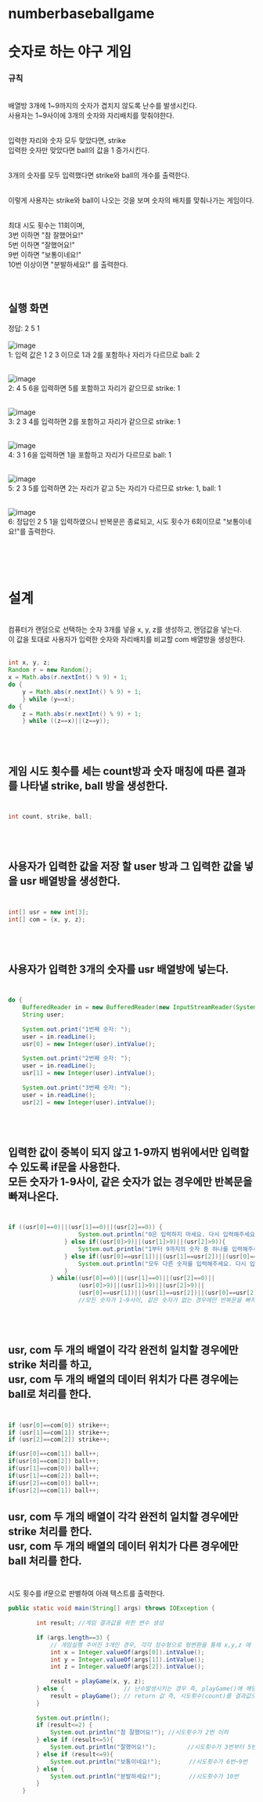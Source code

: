 # numberbaseballgame
# 숫자로 하는 야구 게임
### 규칙
<br>
배열방 3개에 1~9까지의 숫자가 겹치지 않도록 난수를 발생시킨다. <br>
사용자는 1~9사이에 3개의 숫자와 자리배치를 맞춰야한다. <br><br>

입력한 자리와 숫자 모두 맞았다면, strike <br>
입력한 숫자만 맞았다면 ball의 값을 1 증가시킨다. <br><br>

3개의 숫자를 모두 입력했다면 strike와 ball의 개수를 출력한다. <br><br>

이렇게 사용자는 strike와 ball이 나오는 것을 보며 숫자의 배치를 맞춰나가는 게임이다. <br><br>

최대 시도 횟수는 11회이며, <br>
3번 이하면 "참 잘했어요!" <br>
5번 이하면 "잘했어요!" <br>
9번 이하면 "보통이네요!" <br>
10번 이상이면 "분발하세요!" 를 출력한다. <br><br><br>
## 실행 화면
정답: 2 5 1 <br><br>
![image](https://github.com/gkstmdrb/numberbaseballgame/assets/114748816/e6741407-4c00-4459-a23e-7a74efe0e066) <br>
1: 입력 값은 1 2 3 이므로 1과 2를 포함하나 자리가 다르므로 ball: 2 <br><br>

![image](https://github.com/gkstmdrb/numberbaseballgame/assets/114748816/903c05d4-9708-41b8-bf0c-96948f808d36) <br>
2: 4 5 6을 입력하면 5를 포함하고 자리가 같으므로 strike: 1 <br><br>

![image](https://github.com/gkstmdrb/numberbaseballgame/assets/114748816/ad179da3-2e39-419a-adb9-f88fcf6db65b) <br>
3: 2 3 4를 입력하면 2를 포함하고 자리가 같으므로 strike: 1 <br><br>

![image](https://github.com/gkstmdrb/numberbaseballgame/assets/114748816/afdf623d-f930-42d5-8fbe-147a48be226f) <br>
4: 3 1 6을 입력하면 1을 포함하고 자리가 다르므로 ball: 1 <br><br>

![image](https://github.com/gkstmdrb/numberbaseballgame/assets/114748816/8bba2ae6-8449-481e-9a9b-7d0cf4f101ad) <br>
5: 2 3 5를 입력하면 2는 자리가 같고 5는 자리가 다르므로 strke: 1, ball: 1 <br><br>

![image](https://github.com/gkstmdrb/numberbaseballgame/assets/114748816/3cd22b1c-cac0-4bf6-8fcc-f381f7f8fc0b) <br>
6: 정답인 2 5 1을 입력하였으니 반복문은 종료되고, 시도 횟수가 6회이므로 "보통이네요!"를 출력한다.

<br><br><br>

# 설계
<br>
컴퓨터가 랜덤으로 선택하는 숫자 3개를 넣을 x, y, z를 생성하고, 랜덤값을 넣는다. <br>
이 값을 토대로 사용자가 입력한 숫자와 자리배치를 비교할 com 배열방을 생성한다. <br><br>

``` java
int x, y, z;
Random r = new Random();
x = Math.abs(r.nextInt() % 9) + 1; 
do {
    y = Math.abs(r.nextInt() % 9) + 1;
    } while (y==x); 
do {
    z = Math.abs(r.nextInt() % 9) + 1;
    } while ((z==x)||(z==y));
```
<br><br>


게임 시도 횟수를 세는 count방과 숫자 매칭에 따른 결과를 나타낼 strike, ball 방을 생성한다. <br><br>
------------------------------------------
``` java
int count, strike, ball;
```
<br><br>


사용자가 입력한 값을 저장 할 user 방과 그 입력한 값을 넣을 usr 배열방을 생성한다. <br><br>
------------------------------------------
``` java
int[] usr = new int[3];
int[] com = {x, y, z};
```
<br><br>


사용자가 입력한 3개의 숫자를 usr 배열방에 넣는다. <br><br>
------------------------------------------
``` java
do {
    BufferedReader in = new BufferedReader(new InputStreamReader(System.in));
    String user;
    
    System.out.print("1번째 숫자: ");
    user = in.readLine(); 
    usr[0] = new Integer(user).intValue(); 
    
    System.out.print("2번째 숫자: ");
    user = in.readLine();
    usr[1] = new Integer(user).intValue();
    
    System.out.print("3번째 숫자: ");
    user = in.readLine();
    usr[2] = new Integer(user).intValue();
```
<br><br>

입력한 값이 중복이 되지 않고 1-9까지 범위에서만 입력할 수 있도록 if문을 사용한다. <br>
모든 숫자가 1-9사이, 같은 숫자가 없는 경우에만 반복문을 빠져나온다. <br><br>
------------------------------------------
``` java
if ((usr[0]==0)||(usr[1]==0)||(usr[2]==0)) {
					System.out.println("0은 입력하지 마세요. 다시 입력해주세요.");
				} else if((usr[0]>9)||(usr[1]>9)||(usr[2]>9)){
					System.out.println("1부터 9까지의 숫자 중 하나를 입력해주세요. 다시 입력해주세요.");
				} else if((usr[0]==usr[1])||(usr[1]==usr[2])||(usr[0]==usr[2])){
					System.out.println("모두 다른 숫자를 입력해주세요. 다시 입력해주세요.");
				}
			} while((usr[0]==0)||(usr[1]==0)||(usr[2]==0)||
					(usr[0]>9)||(usr[1]>9)||(usr[2]>9)||
					(usr[0]==usr[1])||(usr[1]==usr[2])||(usr[0]==usr[2]));
					//모든 숫자가 1~9사이, 같은 숫자가 없는 경우에만 반복문을 빠져나옴
```
<br><br>

usr, com 두 개의 배열이 각각 완전히 일치할 경우에만 strike 처리를 하고, <br>
usr, com 두 개의 배열의 데이터 위치가 다른 경우에는 ball로 처리를 한다. <br><br>
------------------------------------------
``` java
if (usr[0]==com[0]) strike++;
if (usr[1]==com[1]) strike++;
if (usr[2]==com[2]) strike++; 

if(usr[0]==com[1]) ball++;
if(usr[0]==com[2]) ball++;
if(usr[1]==com[0]) ball++;
if(usr[1]==com[2]) ball++;
if(usr[2]==com[0]) ball++;
if(usr[2]==com[1]) ball++;
```
usr, com 두 개의 배열이 각각 완전히 일치할 경우에만 strike 처리를 한다. <br>
usr, com 두 개의 배열의 데이터 위치가 다른 경우에만 ball 처리를 한다. <br><br>
------------------------------------------
시도 횟수를 if문으로 판별하여 아래 텍스트를 출력한다.
``` java
public static void main(String[] args) throws IOException {
			
		int result; //게임 결과값을 위한 변수 생성
			
		if (args.length==3) { 
			// 게임실행 주어진 3개인 경우, 각각 정수형으로 형변환을 통해 x,y,z 에 저장
			int x = Integer.valueOf(args[0]).intValue();
			int y = Integer.valueOf(args[1]).intValue();
			int z = Integer.valueOf(args[2]).intValue();
			
			result = playGame(x, y, z);
		} else { 				 // 난수발생시키는 경우 즉, playGame()에 해당
			result = playGame(); // return 값 즉, 시도횟수(count)를 결과값으로 반환하여 result에 저장
		}
			
		System.out.println();
		if (result<=2) {
			System.out.println("참 잘했어요!"); //시도횟수가 2번 이하
		} else if (result<=5){
			System.out.println("잘했어요!"); 		 //시도횟수가 3번부터 5번 이하
		} else if (result<=9){
			System.out.println("보통이네요!"); 		 //시도횟수가 6번~9번
		} else {
			System.out.println("분발하세요!");		 //시도횟수가 10번
		}
	}
```
